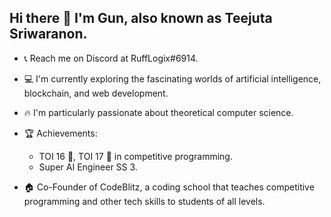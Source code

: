 ## Hi there 👋 I'm Gun, also known as Teejuta Sriwaranon.
- 📞 Reach me on Discord at RuffLogix#6914.

- 💻 I'm currently exploring the fascinating worlds of artificial intelligence, blockchain, and web development.

- 🔥 I'm particularly passionate about theoretical computer science.

- 🏆 Achievements:
  - TOI 16 🥉, TOI 17 🥈 in competitive programming.
  - Super AI Engineer SS 3.

- 🏠 Co-Founder of CodeBlitz, a coding school that teaches competitive programming and other tech skills to students of all levels.
